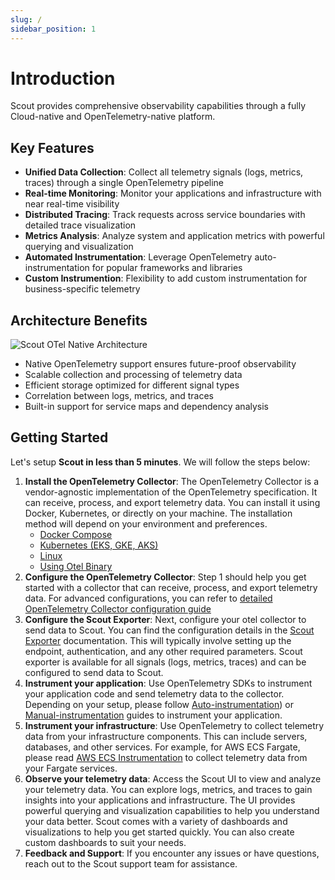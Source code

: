 ```yaml
---
slug: /
sidebar_position: 1
---
```


# Introduction

Scout provides comprehensive observability capabilities through a fully
Cloud-native and OpenTelemetry-native platform.

## Key Features

- **Unified Data Collection**: Collect all telemetry signals (logs, metrics,
    traces) through a single OpenTelemetry pipeline
- **Real-time Monitoring**: Monitor your applications and infrastructure with
    near real-time visibility
- **Distributed Tracing**: Track requests across service boundaries with
    detailed trace visualization
- **Metrics Analysis**: Analyze system and application metrics with powerful
    querying and visualization
- **Automated Instrumentation**: Leverage OpenTelemetry auto-instrumentation
    for popular frameworks and libraries
- **Custom Instrumention**: Flexibility to add custom instrumentation for
    business-specific telemetry

## Architecture Benefits

![Scout OTel Native Architecture](/img/otel-scout-base14.svg)

- Native OpenTelemetry support ensures future-proof observability
- Scalable collection and processing of telemetry data
- Efficient storage optimized for different signal types
- Correlation between logs, metrics, and traces
- Built-in support for service maps and dependency analysis

## Getting Started

Let's setup **Scout in less than 5 minutes**. We will follow the steps below:

1. **Install the OpenTelemetry Collector**: The OpenTelemetry Collector is a
   vendor-agnostic implementation of the OpenTelemetry specification. It can
   receive, process, and export telemetry data. You can install it using Docker,
   Kubernetes, or directly on your machine. The installation method will depend
   on your environment and preferences.
    - [Docker Compose](./instrument/collectorSetup/docker-compose-example)
    - [Kubernetes (EKS, GKE, AKS)](./instrument/collectorSetup/kubernetes-helm-setup.md)
    - [Linux](./instrument/collectorSetup/linux-setup)
    - [Using Otel Binary](./instrument/collectorSetup/otel-collector-binary-example.md)
2. **Configure the OpenTelemetry Collector**: Step 1 should help you get started
   with a collector that can receive, process, and export telemetry data. For
   advanced configurations, you can refer to
   [detailed OpenTelemetry Collector configuration guide](./instrument/collectorSetup/otel-collector-config.md)
3. **Configure the Scout Exporter**: Next, configure your otel collector to send
   data to Scout. You can find the configuration details in the
   [Scout Exporter](./instrument/collectorSetup/scout-exporter.md)
   documentation. This will typically involve setting up the endpoint,
   authentication, and any other required parameters. Scout exporter is
   available for all signals (logs, metrics, traces) and can be configured to
   send data to Scout.
4. **Instrument your application**: Use OpenTelemetry SDKs to instrument your
   application code and send telemetry data to the collector. Depending on your
   setup, please follow [Auto-instrumentation](/category/auto-instrumentation))
   or [Manual-instrumentation](/category/custom-instrumentation) guides to
   instrument your application.
5. **Instrument your infrastructure**: Use OpenTelemetry to collect telemetry
   data from your infrastructure components. This can include servers,
   databases, and other services. For example, for AWS ECS Fargate, please read
   [AWS ECS Instrumentation](./instrument/infra/ecs/ecs-fargate.md) to collect
   telemetry data from your Fargate services.
6. **Observe your telemetry data**: Access the Scout UI to view and analyze your
   telemetry data. You can explore logs, metrics, and traces to gain insights
   into your applications and infrastructure. The UI provides powerful querying
   and visualization capabilities to help you understand your data better. Scout
   comes with a variety of dashboards and visualizations to help you get started
   quickly. You can also create custom dashboards to suit your needs.
7. **Feedback and Support**: If you encounter any issues or have questions,
   reach out to the Scout support team for assistance.
